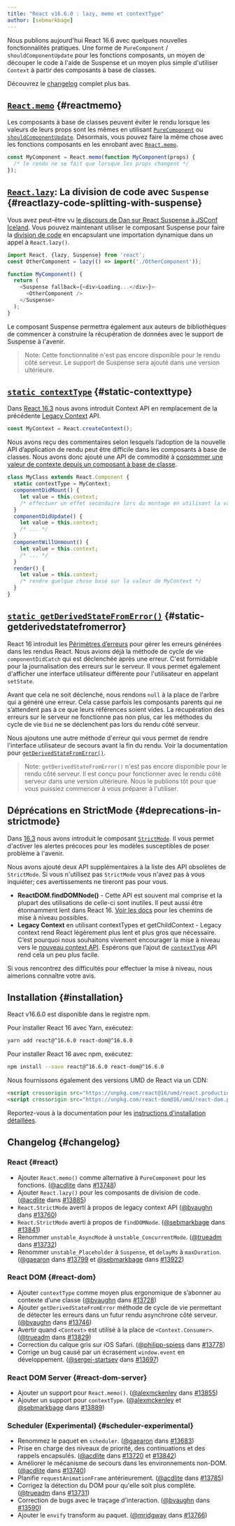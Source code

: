 ```yaml
---
title: "React v16.6.0 : lazy, memo et contextType"
author: [sebmarkbage]
---
```


Nous publions aujourd'hui React 16.6 avec quelques nouvelles fonctionnalités pratiques. Une forme de `PureComponent` / `shouldComponentUpdate` pour les fonctions composants, un moyen de découper le code à l'aide de Suspense et un moyen plus simple d'utiliser `Context` à partir des composants à base de classes.

Découvrez le [changelog](#changelog) complet plus bas.

## [`React.memo`](/docs/react-api.html#reactmemo) {#reactmemo}

Les composants à base de classes peuvent éviter le rendu lorsque les valeurs de leurs props sont les mêmes en utilisant [`PureComponent`](/docs/react-api.html#reactpurecomponent) ou [`shouldComponentUpdate`](/docs/react-component.html#shouldcomponentupdate). Désormais, vous pouvez faire la même chose avec les fonctions composants en les enrobant avec [`React.memo`](/docs/react-api.html#reactmemo).

```js
const MyComponent = React.memo(function MyComponent(props) {
  /* le rendu ne se fait que lorsque les props changent */
});
```

## [`React.lazy`](/docs/code-splitting.html#reactlazy): La division de code avec `Suspense` {#reactlazy-code-splitting-with-suspense}

Vous avez peut-être vu [le discours de Dan sur React Suspense à JSConf Iceland](/blog/2018/03/01/sneak-peek-beyond-react-16.html). Vous pouvez maintenant utiliser le composant Suspense pour faire la [division de code](/docs/code-splitting.html#reactlazy) en encapsulant une importation dynamique dans un appel à `React.lazy()`.

```js
import React, {lazy, Suspense} from 'react';
const OtherComponent = lazy(() => import('./OtherComponent'));

function MyComponent() {
  return (
    <Suspense fallback={<div>Loading...</div>}>
      <OtherComponent />
    </Suspense>
  );
}
```

Le composant Suspense permettra également aux auteurs de bibliothèques de commencer à construire la récupération de données avec le support de Suspense à l'avenir.

> Note: Cette fonctionnalité n'est pas encore disponible pour le rendu côté serveur. Le support de Suspense sera ajouté dans une version ultérieure.

## [`static contextType`](/docs/context.html#classcontexttype) {#static-contexttype}

Dans [React 16.3](/blog/2018/03/29/react-v-16-3.html) nous avons introduit Context API en remplacement de la précédente [Legacy Context](/docs/legacy-context.html) API.

```js
const MyContext = React.createContext();
```

Nous avons reçu des commentaires selon lesquels l’adoption de la nouvelle API d’application de rendu peut être difficile dans les composants à base de classes. Nous avons donc ajouté une API de commodité à [consommer une valeur de contexte depuis un composant à base de classe](/docs/context.html#classcontexttype).

```js
class MyClass extends React.Component {
  static contextType = MyContext;
  componentDidMount() {
    let value = this.context;
    /* effectuer un effet secondaire lors du montage en utilisant la valeur de MyContext */
  }
  componentDidUpdate() {
    let value = this.context;
    /* ... */
  }
  componentWillUnmount() {
    let value = this.context;
    /* ... */
  }
  render() {
    let value = this.context;
    /* rendre quelque chose basé sur la valeur de MyContext */
  }
}
```

## [`static getDerivedStateFromError()`](/docs/react-component.html#static-getderivedstatefromerror) {#static-getderivedstatefromerror}

React 16 introduit les [Périmètres d’erreurs](/blog/2017/07/26/error-handling-in-react-16.html) pour gérer les erreurs générées dans les rendus React. Nous avions déjà la méthode de cycle de vie `componentDidCatch` qui est déclenchée après une erreur. C'est formidable pour la journalisation des erreurs sur le serveur. Il vous permet également d'afficher une interface utilisateur différente pour l'utilisateur en appelant `setState`.

Avant que cela ne soit déclenché, nous rendons `null` à la place de l'arbre qui a généré une erreur. Cela casse parfois les composants parents qui ne s’attendent pas à ce que leurs références soient vides. La récupération des erreurs sur le serveur ne fonctionne pas non plus, car les méthodes du cycle de vie `Did` ne se déclenchent pas lors du rendu côté serveur.

Nous ajoutons une autre méthode d'erreur qui vous permet de rendre l'interface utilisateur de secours avant la fin du rendu. Voir la documentation pour [`getDerivedStateFromError()`](/docs/react-component.html#static-getderivedstatefromerror).

> Note: `getDerivedStateFromError()` n'est pas encore disponible pour le rendu côté serveur. Il est conçu pour fonctionner avec le rendu côté serveur dans une version ultérieure. Nous le publions tôt pour que vous puissiez commencer à vous préparer à l'utiliser.

## Déprécations en StrictMode {#deprecations-in-strictmode}

Dans [16.3](/blog/2018/03/29/react-v-16-3.html#strictmode-component) nous avons introduit le composant [`StrictMode`](/docs/strict-mode.html). Il vous permet d'activer les alertes précoces pour les modèles susceptibles de poser problème à l'avenir.

Nous avons ajouté deux API supplémentaires à la liste des API obsolètes de `StrictMode`. Si vous n'utilisez pas `StrictMode` vous n'avez pas à vous inquiéter; ces avertissements ne tireront pas pour vous.

* __ReactDOM.findDOMNode()__ - Cette API est souvent mal comprise et la plupart des utilisations de celle-ci sont inutiles. Il peut aussi être étonnamment lent dans React 16. [Voir les docs](/docs/strict-mode.html#warning-about-deprecated-finddomnode-usage) pour les chemins de mise à niveau possibles.
* __Legacy Context__ en utilisant contextTypes et getChildContext - Legacy context rend React légèrement plus lent et plus gros que nécessaire. C’est pourquoi nous souhaitons vivement encourager la mise à niveau vers le [nouveau context API](/docs/context.html). Espérons que l’ajout de [`contextType`](/docs/context.html#classcontexttype) API rend cela un peu plus facile.

Si vous rencontrez des difficultés pour effectuer la mise à niveau, nous aimerions connaître votre avis.

## Installation {#installation}

React v16.6.0 est disponible dans le registre npm.

Pour installer React 16 avec Yarn, exécutez:

```bash
yarn add react@^16.6.0 react-dom@^16.6.0
```

Pour installer React 16 avec npm, exécutez:

```bash
npm install --save react@^16.6.0 react-dom@^16.6.0
```

Nous fournissons également des versions UMD de React via un CDN:

```html
<script crossorigin src="https://unpkg.com/react@16/umd/react.production.min.js"></script>
<script crossorigin src="https://unpkg.com/react-dom@16/umd/react-dom.production.min.js"></script>
```

Reportez-vous à la documentation pour les [instructions d'installation détaillées](/docs/installation.html).

## Changelog {#changelog}

### React {#react}

* Ajouter `React.memo()` comme alternative à `PureComponent` pour les fonctions. ([@acdlite](https://github.com/acdlite) dans [#13748](https://github.com/facebook/react/pull/13748))
* Ajouter `React.lazy()` pour les composants de division de code. ([@acdlite](https://github.com/acdlite) dans [#13885](https://github.com/facebook/react/pull/13885))
* `React.StrictMode` averti à propos de legacy context API ([@bvaughn](https://github.com/bvaughn) dans [#13760](https://github.com/facebook/react/pull/13760))
* `React.StrictMode` averti à propos de `findDOMNode`. ([@sebmarkbage](https://github.com/sebmarkbage) dans [#13841](https://github.com/facebook/react/pull/13841))
* Renommer `unstable_AsyncMode` à `unstable_ConcurrentMode`. ([@trueadm](https://github.com/trueadm) dans [#13732](https://github.com/facebook/react/pull/13732))
* Renommer `unstable_Placeholder` à `Suspense`, et `delayMs` à `maxDuration`. ([@gaearon](https://github.com/gaearon) dans [#13799](https://github.com/facebook/react/pull/13799) et [@sebmarkbage](https://github.com/sebmarkbage) dans [#13922](https://github.com/facebook/react/pull/13922))

### React DOM {#react-dom}

* Ajouter `contextType` comme moyen plus ergonomique de s’abonner au contexte d’une classe ([@bvaughn](https://github.com/bvaughn) dans [#13728](https://github.com/facebook/react/pull/13728))
* Ajouter `getDerivedStateFromError` méthode de cycle de vie permettant de détecter les erreurs dans un futur rendu asynchrone côté serveur. ([@bvaughn](https://github.com/bvaughn) dans [#13746](https://github.com/facebook/react/pull/13746))
* Avertir quand `<Context>` est utilisé à la place de `<Context.Consumer>`. ([@trueadm](https://github.com/trueadm) dans [#13829](https://github.com/facebook/react/pull/13829))
* Correction du calque gris sur iOS Safari. ([@philipp-spiess](https://github.com/philipp-spiess) dans [#13778](https://github.com/facebook/react/pull/13778))
* Corrige un bug causé par un écrasement `window.event` en développement. ([@sergei-startsev](https://github.com/sergei-startsev) dans [#13697](https://github.com/facebook/react/pull/13697))

### React DOM Server {#react-dom-server}

* Ajouter un support pour `React.memo()`. ([@alexmckenley](https://github.com/alexmckenley) dans [#13855](https://github.com/facebook/react/pull/13855))
* Ajouter un support pour `contextType`. ([@alexmckenley](https://github.com/alexmckenley) et [@sebmarkbage](https://github.com/sebmarkbage) dans [#13889](https://github.com/facebook/react/pull/13889))

### Scheduler (Experimental) {#scheduler-experimental}

* Renommez le paquet en `scheduler`. ([@gaearon](https://github.com/gaearon) dans [#13683](https://github.com/facebook/react/pull/13683))
* Prise en charge des niveaux de priorité, des continuations et des rappels encapsulés. ([@acdlite](https://github.com/acdlite) dans [#13720](https://github.com/facebook/react/pull/13720) et [#13842](https://github.com/facebook/react/pull/13842))
* Améliorer le mécanisme de secours dans les environnements non-DOM. ([@acdlite](https://github.com/acdlite) dans [#13740](https://github.com/facebook/react/pull/13740))
* Planifie `requestAnimationFrame` antérieurement. ([@acdlite](https://github.com/acdlite) dans [#13785](https://github.com/facebook/react/pull/13785))
* Corrigez la détection du DOM pour qu'elle soit plus complète. ([@trueadm](https://github.com/trueadm) dans [#13731](https://github.com/facebook/react/pull/13731))
* Correction de bugs avec le traçage d'interaction. ([@bvaughn](https://github.com/bvaughn) dans [#13590](https://github.com/facebook/react/pull/13590))
* Ajouter le `envify` transform au paquet. ([@mridgway](https://github.com/mridgway) dans [#13766](https://github.com/facebook/react/pull/13766))

